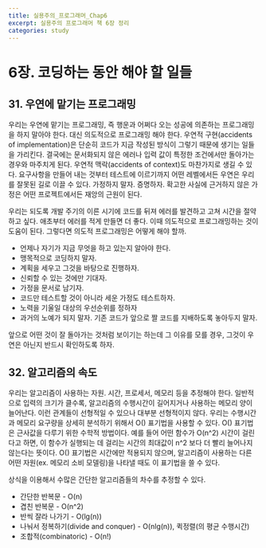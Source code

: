 ```yaml
---
title: 실용주의_프로그래머_Chap6
excerpt: 실용주의 프로그래머 책 6장 정리
categories: study
---
```

# 6장. 코딩하는 동안 해야 할 일들

## 31. 우연에 맡기는 프로그래밍

우리는 우연에 맡기는 프로그래밍, 즉 행운과 어쩌다 오는 성공에 의존하는 프로그래밍을 하지 말아야 한다. 대신 의도적으로 프로그래밍 해야 한다. 우연적 구현(accidents of implementation)은 단순히 코드가 지금 작성된 방식이 그렇기 때문에 생기는 일들을 가리킨다. 결국에는 문서화되지 않은 에러나 입력 값이 특정한 조건에서만 돌아가는 경우와 마주치게 된다. 우연적 맥락(accidents of context)도 마찬가지로 생길 수 있다. 요구사항을 만들어 내는 것부터 테스트에 이르기까지 어떤 레벨에서든 우연은 우리를 잘못된 길로 이끌 수 있다. 가정하지 말자. 증명하자. 확고한 사실에 근거하지 않은 가정은 어떤 프로젝트에서든 재앙의 근원이 된다.

우리는 되도록 개발 주기의 이른 시기에 코드를 뒤져 에러를 발견하고 고쳐 시간을 절약하고 싶다. 애초부터 에러를 적게 만들면 더 좋다. 이때 의도적으로 프로그래밍하는 것이 도움이 된다. 그렇다면 의도적 프로그래밍은 어떻게 해야 할까.

- 언제나 자기가 지금 무엇을 하고 있는지 알아야 한다.
- 맹목적으로 코딩하지 말자.
- 계획을 세우고 그것을 바탕으로 진행하자.
- 신뢰할 수 있는 것에만 기대자.
- 가정을 문서로 남기자.
- 코드만 테스트할 것이 아니라 세운 가정도 테스트하자.
- 노력을 기울일 대상의 우선순위를 정하자
- 과거의 노예가 되지 말자. 기존 코드가 앞으로 짤 코드를 지배하도록 놓아두지 말자.

앞으로 어떤 것이 잘 돌아가는 것처럼 보이기는 하는데 그 이유를 모를 경우, 그것이 우연은 아닌지 반드시 확인하도록 하자.



## 32. 알고리즘의 속도

우리는 알고리즘이 사용하는 자원. 시간, 프로세서, 메모리 등을 추정해야 한다. 일반적으로 입력의 크기가 클수록, 알고리즘의 수행시간이 길어지거나 사용하는 메모리 양이 늘어난다. 이런 관계들이 선형적일 수 있으나 대부분 선형적이지 않다. 우리는 수행시간과 메모리 요구량을 상세히 분석하기 위해서 O() 표기법을 사용할 수 있다. O() 표기법은 근사값을 다루기 위한 수학적 방법이다. 예를 들어 어떤 함수가 O(n^2) 시간이 걸린다고 하면, 이 함수가 실행되는 데 걸리는 시간의 최대값이 n^2 보다 더 빨리 늘어나지 않는다는 뜻이다. O() 표기법은 시간에만 적용되지 않으며, 알고리즘이 사용하는 다른 어떤 자원(ex. 메모리 소비 모델링)을 나타낼 때도 이 표기법을 쓸 수 있다.

상식을 이용해서 수많은 간단한 알고리즘들의 차수를 추정할 수 있다.

- 간단한 반복문 - O(n)
- 겹친 반복문 - O(n^2)
- 반씩 잘라 나가기 - O(lg(n))
- 나눠서 정복하기(divide and conquer) - O(nlg(n)), 퀵정렬(의 평균 수행시간)
- 조합적(combinatoric) - O(n!)








